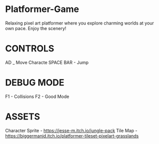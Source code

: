 # Platformer-Game
Relaxing pixel art platformer where you explore charming worlds at your own pace. Enjoy the scenery!

# CONTROLS
AD _ Move Characte
SPACE BAR - Jump

# DEBUG MODE
F1 - Collisions
F2 - Good Mode

# ASSETS
Character Sprite - https://jesse-m.itch.io/jungle-pack
Tile Map - https://biggermanjd.itch.io/platformer-tileset-pixelart-grasslands

